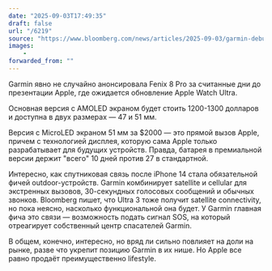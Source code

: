 ```yaml
---
date: "2025-09-03T17:49:35"
draft: false
url: "/6219"
source: "https://www.bloomberg.com/news/articles/2025-09-03/garmin-debuts-high-end-sports-watch-ahead-of-apple-s-new-model"
images:
    -
forwarded_from: ""
---
```


Garmin явно не случайно анонсировала Fenix 8 Pro за считанные дни до презентации Apple, где ожидается обновление Apple Watch Ultra.

Основная версия с AMOLED экраном будет стоить 1200-1300 долларов и доступна в двух размерах — 47 и 51 мм. 

Версия с MicroLED экраном 51 мм за $2000 — это прямой вызов Apple, причем с технологией дисплея, которую сама Apple только разрабатывает для будущих устройств. Правда, батарея в премиальной версии держит "всего" 10 дней против 27 в стандартной.

Интересно, как спутниковая связь после iPhone 14 стала обязательной фичей outdoor-устройств. Garmin комбинирует satellite и cellular для экстренных вызовов, 30-секундных голосовых сообщений и обычных звонков. Bloomberg пишет, что Ultra 3 тоже получит satellite connectivity, но пока неясно, насколько функциональной она будет. У Garmin главная фича это связи — возможность подать сигнал SOS, на который отреагирует собственный центр спасателей Garmin. 

В общем, конечно, интересно, но вряд ли сильно повлияет на доли на рынке, разве что укрепит позицию Garmin в их нише. Но Apple все равно продаёт преимущественно lifestyle.
